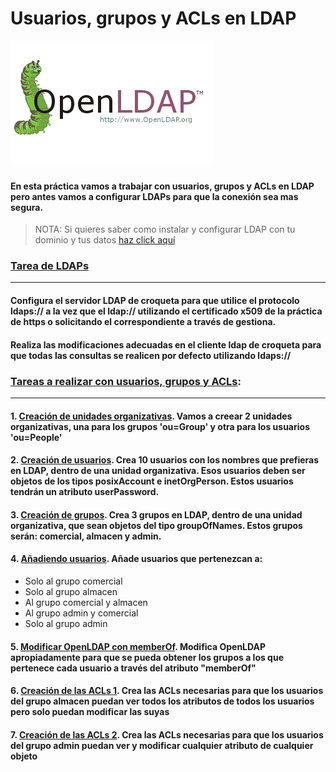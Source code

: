 # Usuarios, grupos y ACLs en LDAP

![LDAP](image/LDAP.png)

#### En esta práctica vamos a trabajar con usuarios, grupos y ACLs en LDAP pero antes vamos a configurar LDAPs para que la conexión sea mas segura.

> NOTA: Si quieres saber como instalar y configurar LDAP con tu dominio y tus datos [haz click aquí](https://github.com/MoralG/Trabajando_con_LDAP/blob/master/Instalacion_Configuracion_LDAP.md#instalacion-y-configuracion-de-ldap)

### [Tarea de LDAPs](https://github.com/MoralG/Trabajando_con_LDAP/blob/master/Configuracion_de_LDAPs.md#configuraci%C3%B3n-de-ldaps)

------------------------------------------------------------

#### Configura el servidor LDAP de croqueta para que utilice el protocolo ldaps:// a la vez que el ldap:// utilizando el certificado x509 de la práctica de https o solicitando el correspondiente a través de gestiona.
#### Realiza las modificaciones adecuadas en el cliente ldap de croqueta para que todas las consultas se realicen por defecto utilizando ldaps://

### [Tareas a realizar con usuarios, grupos y ACLs](https://github.com/MoralG/Trabajando_con_LDAP/blob/master/Usuarios_grupos_ACLs.md#usuarios-grupos-y-acls-en-ldap):
------------------------------------------------------------
#### 1. [Creación de unidades organizativas](https://github.com/MoralG/Trabajando_con_LDAP/blob/master/Usuarios_grupos_ACLs.md#1-creaci%C3%B3n-de-unidades-organizativas). Vamos a creear 2 unidades organizativas, una para los grupos 'ou=Group' y otra para los usuarios 'ou=People'

#### 2. [Creación de usuarios](https://github.com/MoralG/Trabajando_con_LDAP/blob/master/Usuarios_grupos_ACLs.md#3-creaci%C3%B3n-de-usuarios). Crea 10 usuarios con los nombres que prefieras en LDAP, dentro de una unidad organizativa. Esos usuarios deben ser objetos de los tipos posixAccount e inetOrgPerson. Estos usuarios tendrán un atributo userPassword.

#### 3. [Creación de grupos](https://github.com/MoralG/Trabajando_con_LDAP/blob/master/Usuarios_grupos_ACLs.md#2-creaci%C3%B3n-de-grupos). Crea 3 grupos en LDAP, dentro de una unidad organizativa, que sean objetos del tipo groupOfNames. Estos grupos serán: comercial, almacen y admin.

#### 4. [Añadiendo usuarios](https://github.com/MoralG/Trabajando_con_LDAP/blob/master/Usuarios_grupos_ACLs.md#4-a%C3%B1adiendo-usuarios). Añade usuarios que pertenezcan a:
* Solo al grupo comercial
* Solo al grupo almacen
* Al grupo comercial y almacen
* Al grupo admin y comercial
* Solo al grupo admin

#### 5. [Modificar OpenLDAP con memberOf](https://github.com/MoralG/Trabajando_con_LDAP/blob/master/Usuarios_grupos_ACLs.md#5-modificar-openldap-con-memberof). Modifica OpenLDAP apropiadamente para que se pueda obtener los grupos a los que pertenece cada usuario a través del atributo "memberOf"

#### 6. [Creación de las ACLs 1](https://github.com/MoralG/Trabajando_con_LDAP/blob/master/Usuarios_grupos_ACLs.md#6-creaci%C3%B3n-de-las-acls-1). Crea las ACLs necesarias para que los usuarios del grupo almacen puedan ver todos los atributos de todos los usuarios pero solo puedan modificar las suyas

#### 7. [Creación de las ACLs 2](https://github.com/MoralG/Trabajando_con_LDAP/blob/master/Usuarios_grupos_ACLs.md#7-creaci%C3%B3n-de-las-acls-2). Crea las ACLs necesarias para que los usuarios del grupo admin puedan ver y modificar cualquier atributo de cualquier objeto